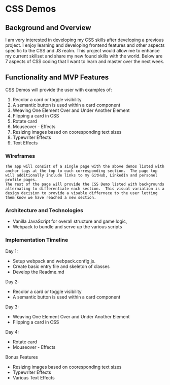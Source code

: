 # CSS Demos

## Background and Overview

I am very interested in developing my CSS skills after developing a previous project.  I enjoy learning and developing frontend features and other aspects specific to the CSS and JS realm.
This project would allow me to enhance my current skillset and share my new found skills with the world.  Below are 7 aspects of CSS coding that I want to learn and master over the next week.

## Functionality and MVP Features

CSS Demos will provide the user with examples of:

1) Recolor a card or toggle visibility
2) A semantic button is used within a card component
3) Weaving One Element Over and Under Another Element
4) Flipping a card in CSS
5) Rotate card
6) Mouseover - Effects
7) Resizing images based on cooresponding text sizes
8) Typewriter Effects
9) Text Effects

 
### Wireframes
    The app will consist of a single page with the above demos listed with anchor tags at the top to each corresponding section.  The page top will additionally include links to my GitHub, LinkedIn and personel profile pages.
    The rest of the page will provide the CSS Demo listed with backgrounds alternating to differentiate each section.  This visual variation is a design decision to provide a visable differnece to the user letting them know we have reached a new section.


### Architecture and Technologies

- Vanilla JavaScript for overall structure and game logic,
- Webpack to bundle and serve up the various scripts


### Implementation Timeline

Day 1: 
- Setup webpack and webpack.config.js. 
- Create basic entry file and skeleton of classes
- Develop the Readme.md

Day 2: 
- Recolor a card or toggle visibility
- A semantic button is used within a card component

Day 3:
- Weaving One Element Over and Under Another Element
- Flipping a card in CSS
 
Day 4:
- Rotate card
- Mouseover - Effects

Bonus Features
- Resizing images based on cooresponding text sizes
- Typewriter Effects
- Various Text Effects
